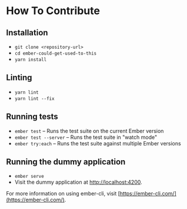 # How To Contribute

## Installation

* `git clone <repository-url>`
* `cd ember-could-get-used-to-this`
* `yarn install`

## Linting

* `yarn lint`
* `yarn lint --fix`

## Running tests

* `ember test` – Runs the test suite on the current Ember version
* `ember test --server` – Runs the test suite in "watch mode"
* `ember try:each` – Runs the test suite against multiple Ember versions

## Running the dummy application

* `ember serve`
* Visit the dummy application at [http://localhost:4200](http://localhost:4200).

For more information on using ember-cli, visit [https://ember-cli.com/](https://ember-cli.com/).
